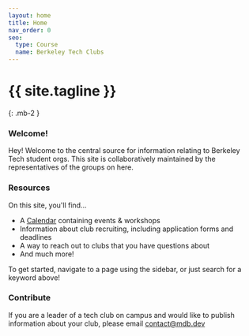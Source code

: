 ```yaml
---
layout: home
title: Home
nav_order: 0
seo:
  type: Course
  name: Berkeley Tech Clubs
---
```


# {{ site.tagline }}
{: .mb-2 }

### Welcome!

Hey! Welcome to the central source for information relating to Berkeley Tech student orgs. This site is collaboratively maintained by the representatives of the groups on here.

### Resources

On this site, you'll find...
- A [Calendar](/schedule) containing events & workshops
- Information about club recruiting, including application forms and deadlines
- A way to reach out to clubs that you have questions about
- And much more!

To get started, navigate to a page using the sidebar, or just search for a keyword above!

### Contribute

If you are a leader of a tech club on campus and would like to publish information about your club, please email [contact@mdb.dev](mailto:contact@mdb.dev)